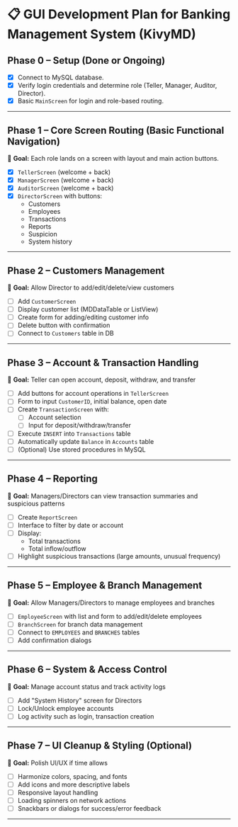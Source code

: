 # 📋 GUI Development Plan for Banking Management System (KivyMD)

## Phase 0 – Setup (Done or Ongoing)
- [x] Connect to MySQL database.
- [x] Verify login credentials and determine role (Teller, Manager, Auditor, Director).
- [x] Basic `MainScreen` for login and role-based routing.

---

## Phase 1 – Core Screen Routing (Basic Functional Navigation)
🎯 **Goal:** Each role lands on a screen with layout and main action buttons.

- [x] `TellerScreen` (welcome + back)
- [x] `ManagerScreen` (welcome + back)
- [x] `AuditorScreen` (welcome + back)
- [x] `DirectorScreen` with buttons:
  - Customers
  - Employees
  - Transactions
  - Reports
  - Suspicion
  - System history

---

## Phase 2 – Customers Management
🎯 **Goal:** Allow Director to add/edit/delete/view customers

- [ ] Add `CustomerScreen`
- [ ] Display customer list (MDDataTable or ListView)
- [ ] Create form for adding/editing customer info
- [ ] Delete button with confirmation
- [ ] Connect to `Customers` table in DB

---

## Phase 3 – Account & Transaction Handling
🎯 **Goal:** Teller can open account, deposit, withdraw, and transfer

- [ ] Add buttons for account operations in `TellerScreen`
- [ ] Form to input `CustomerID`, initial balance, open date
- [ ] Create `TransactionScreen` with:
  - [ ] Account selection
  - [ ] Input for deposit/withdraw/transfer
- [ ] Execute `INSERT` into `Transactions` table
- [ ] Automatically update `Balance` in `Accounts` table
- [ ] (Optional) Use stored procedures in MySQL

---

## Phase 4 – Reporting
🎯 **Goal:** Managers/Directors can view transaction summaries and suspicious patterns

- [ ] Create `ReportScreen`
- [ ] Interface to filter by date or account
- [ ] Display:
  - Total transactions
  - Total inflow/outflow
- [ ] Highlight suspicious transactions (large amounts, unusual frequency)

---

## Phase 5 – Employee & Branch Management
🎯 **Goal:** Allow Managers/Directors to manage employees and branches

- [ ] `EmployeeScreen` with list and form to add/edit/delete employees
- [ ] `BranchScreen` for branch data management
- [ ] Connect to `EMPLOYEES` and `BRANCHES` tables
- [ ] Add confirmation dialogs

---

## Phase 6 – System & Access Control
🎯 **Goal:** Manage account status and track activity logs

- [ ] Add "System History" screen for Directors
- [ ] Lock/Unlock employee accounts
- [ ] Log activity such as login, transaction creation

---

## Phase 7 – UI Cleanup & Styling (Optional)
🎯 **Goal:** Polish UI/UX if time allows

- [ ] Harmonize colors, spacing, and fonts
- [ ] Add icons and more descriptive labels
- [ ] Responsive layout handling
- [ ] Loading spinners on network actions
- [ ] Snackbars or dialogs for success/error feedback

---